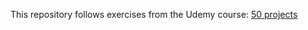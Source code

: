 This repository follows exercises from the Udemy course: [50 projects](https://www.udemy.com/course/50-projects-50-days)
